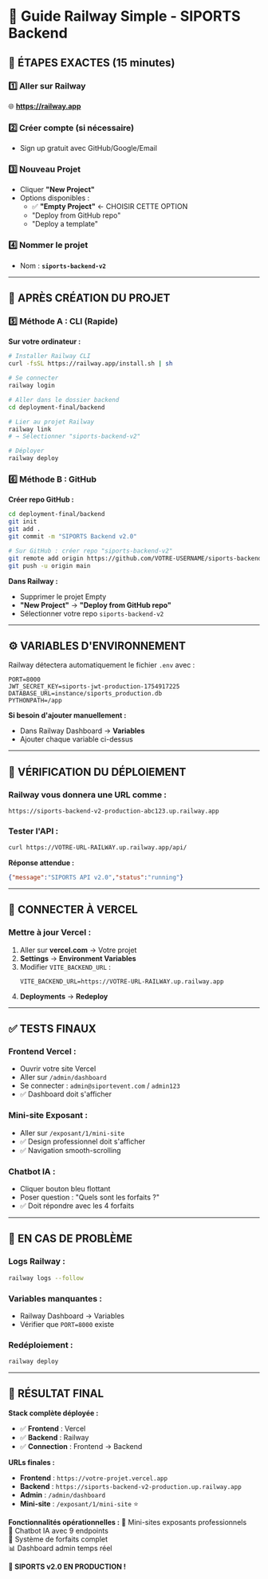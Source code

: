 # 🚂 Guide Railway Simple - SIPORTS Backend

## 🎯 **ÉTAPES EXACTES (15 minutes)**

### 1️⃣ **Aller sur Railway** 
🌐 **https://railway.app**

### 2️⃣ **Créer compte** (si nécessaire)
- Sign up gratuit avec GitHub/Google/Email

### 3️⃣ **Nouveau Projet**
- Cliquer **"New Project"**
- Options disponibles :
  - ✅ **"Empty Project"** ← CHOISIR CETTE OPTION
  - "Deploy from GitHub repo"
  - "Deploy a template"

### 4️⃣ **Nommer le projet**
- Nom : **`siports-backend-v2`**

---

## 🚂 **APRÈS CRÉATION DU PROJET**

### 5️⃣ **Méthode A : CLI (Rapide)**

**Sur votre ordinateur :**
```bash
# Installer Railway CLI
curl -fsSL https://railway.app/install.sh | sh

# Se connecter
railway login

# Aller dans le dossier backend
cd deployment-final/backend

# Lier au projet Railway
railway link
# → Sélectionner "siports-backend-v2"

# Déployer
railway deploy
```

### 6️⃣ **Méthode B : GitHub**

**Créer repo GitHub :**
```bash
cd deployment-final/backend
git init
git add .
git commit -m "SIPORTS Backend v2.0"

# Sur GitHub : créer repo "siports-backend-v2"
git remote add origin https://github.com/VOTRE-USERNAME/siports-backend-v2.git
git push -u origin main
```

**Dans Railway :**
- Supprimer le projet Empty
- **"New Project"** → **"Deploy from GitHub repo"**
- Sélectionner votre repo `siports-backend-v2`

---

## ⚙️ **VARIABLES D'ENVIRONNEMENT** 

Railway détectera automatiquement le fichier `.env` avec :
```env
PORT=8000
JWT_SECRET_KEY=siports-jwt-production-1754917225
DATABASE_URL=instance/siports_production.db
PYTHONPATH=/app
```

**Si besoin d'ajouter manuellement :**
- Dans Railway Dashboard → **Variables**
- Ajouter chaque variable ci-dessus

---

## 🧪 **VÉRIFICATION DU DÉPLOIEMENT**

### Railway vous donnera une URL comme :
```
https://siports-backend-v2-production-abc123.up.railway.app
```

### **Tester l'API :**
```bash
curl https://VOTRE-URL-RAILWAY.up.railway.app/api/
```

**Réponse attendue :**
```json
{"message":"SIPORTS API v2.0","status":"running"}
```

---

## 🔄 **CONNECTER À VERCEL**

### **Mettre à jour Vercel :**
1. Aller sur **vercel.com** → Votre projet
2. **Settings** → **Environment Variables**
3. Modifier `VITE_BACKEND_URL` :
   ```
   VITE_BACKEND_URL=https://VOTRE-URL-RAILWAY.up.railway.app
   ```
4. **Deployments** → **Redeploy**

---

## ✅ **TESTS FINAUX**

### **Frontend Vercel :**
- Ouvrir votre site Vercel
- Aller sur `/admin/dashboard`
- Se connecter : `admin@siportevent.com` / `admin123`
- ✅ Dashboard doit s'afficher

### **Mini-site Exposant :**
- Aller sur `/exposant/1/mini-site`
- ✅ Design professionnel doit s'afficher
- ✅ Navigation smooth-scrolling

### **Chatbot IA :**
- Cliquer bouton bleu flottant
- Poser question : "Quels sont les forfaits ?"
- ✅ Doit répondre avec les 4 forfaits

---

## 🚨 **EN CAS DE PROBLÈME**

### **Logs Railway :**
```bash
railway logs --follow
```

### **Variables manquantes :**
- Railway Dashboard → Variables
- Vérifier que `PORT=8000` existe

### **Redéploiement :**
```bash
railway deploy
```

---

## 🎊 **RÉSULTAT FINAL**

**Stack complète déployée :**
- ✅ **Frontend** : Vercel
- ✅ **Backend** : Railway  
- ✅ **Connection** : Frontend → Backend

**URLs finales :**
- **Frontend** : `https://votre-projet.vercel.app`
- **Backend** : `https://siports-backend-v2-production.up.railway.app`
- **Admin** : `/admin/dashboard`
- **Mini-site** : `/exposant/1/mini-site` ⭐

**Fonctionnalités opérationnelles :**
🏢 Mini-sites exposants professionnels  
🤖 Chatbot IA avec 9 endpoints  
💼 Système de forfaits complet  
📊 Dashboard admin temps réel  

**🎉 SIPORTS v2.0 EN PRODUCTION !**